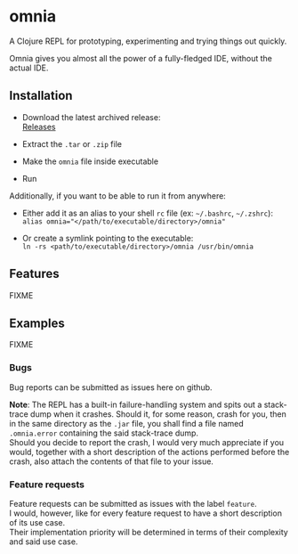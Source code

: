 # omnia

A Clojure REPL for prototyping, experimenting and trying things
out quickly. <br />

Omnia gives you almost all the power of a fully-fledged IDE, without
the actual IDE. 

## Installation
* Download the latest archived release: <br />
[Releases](https://github.com/AvramRobert/omnia/releases)

* Extract the `.tar` or `.zip` file

* Make the `omnia` file inside executable

* Run

Additionally, if you want to be able to run it from anywhere:
* Either add it as an alias to your shell `rc` file (ex: `~/.bashrc`, `~/.zshrc`): <br />
`alias omnia="</path/to/executable/directory>/omnia"`

* Or create a symlink pointing to the executable: <br />
`ln -rs <path/to/executable/directory>/omnia /usr/bin/omnia`

## Features

FIXME

## Examples

FIXME 

### Bugs

Bug reports can be submitted as issues here on github.

**Note**: The REPL has a built-in failure-handling system and spits 
out a stack-trace dump when it crashes. 
Should it, for some reason, crash for you, then in the same directory
as the `.jar` file, you shall find a file named
`.omnia.error` containing the said stack-trace dump. <br />
Should you decide to report the crash, I would very much appreciate if you would, 
together with a short description of the actions performed before the crash, also
attach the contents of that file to your issue.

### Feature requests
Feature requests can be submitted as issues with the label `feature`. <br />
I would, however, like for every feature request to have a short description of its use case. <br />
Their implementation priority will be determined in terms of their complexity and
said use case. 

